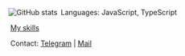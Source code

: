 
<a href="https://github.com/Nikita-Ma?tab=repositories"><img align="left" src="https://github-readme-stats.vercel.app/api?username=Nikita-Ma&theme=dark&show_icons=true" alt="GitHub stats"></img></a>

&nbsp;Languages: JavaScript, TypeScript

&nbsp;<a href="https://github.com/Nikita-Ma/fullaboutme" target="_blank">My skills</a>

&nbsp;Contact: <a href="https://t.me/ninikin" target="_blank"> Telegram</a> | <a href="mailto:nikitama1hr@gmail.com" target="_blank">Mail</a>

